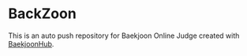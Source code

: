 # BackZoon
This is an auto push repository for Baekjoon Online Judge created with [BaekjoonHub](https://github.com/BaekjoonHub/BaekjoonHub).

